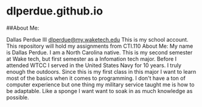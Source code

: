 # dlperdue.github.io
##About Me:

Dallas Perdue III
dlperdue@my.waketech.edu
This is my school account.
This repository will hold my assignments from CTI.110
About Me: My name is Dallas Perdue. I am a North Carolina native. This is my second semester at Wake tech, but first semester as a Infomation tech major.  Before I attended WTCC I served in the United States Navy for 10 years. I truly enough the outdoors. Since this is my first class in this major I want to learn most of the basics when it comes to programming. I don't have a ton of computer experience but one thing my military service taught me is how to be adaptable. Like a sponge I want want to soak in as much knowledge as possible.

